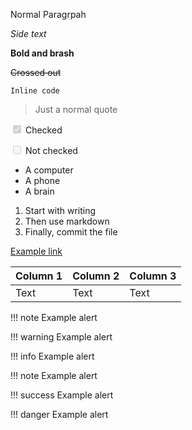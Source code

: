 Normal Paragrpah

_Side text_

**Bold and brash**

~~Crossed out~~

`Inline code`

> Just a normal quote

<p><input checked="checked" disabled="disabled" type="checkbox" /> Checked</p>

<p><input disabled="disabled" type="checkbox" /> Not checked</p>

* A computer
* A phone
* A brain

1. Start with writing
2. Then use markdown
3. Finally, commit the file

[Example link](https://example.com)

| Column 1 | Column 2 | Column 3 |
| -------- | -------- | -------- |
| Text     | Text     | Text     |


!!! note
    Example alert

!!! warning
    Example alert

!!! info
    Example alert

!!! note
    Example alert

!!! success
    Example alert

!!! danger
    Example alert